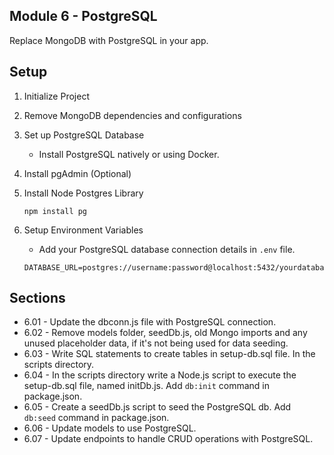## Module 6 - PostgreSQL

Replace MongoDB with PostgreSQL in your app.

## Setup

1. Initialize Project
2. Remove MongoDB dependencies and configurations
3. Set up PostgreSQL Database
    - Install PostgreSQL natively or using Docker.
4. Install pgAdmin (Optional)
5. Install Node Postgres Library
    
    ```
    npm install pg
    ```
    
6. Setup Environment Variables
    - Add your PostgreSQL database connection details in `.env` file.
    
    ```
    DATABASE_URL=postgres://username:password@localhost:5432/yourdatabase
    ```


## Sections
- 6.01 - Update the dbconn.js file with PostgreSQL connection.
- 6.02 - Remove models folder, seedDb.js, old Mongo imports and any unused placeholder data, if it's not being used for data seeding.
- 6.03 - Write SQL statements to create tables in setup-db.sql file. In the scripts directory.
- 6.04 - In the scripts directory write a Node.js script to execute the setup-db.sql file, named initDb.js. Add `db:init` command in package.json.
- 6.05 - Create a seedDb.js script to seed the PostgreSQL db. Add `db:seed` command in package.json.
- 6.06 - Update models to use PostgreSQL.
- 6.07 - Update endpoints to handle CRUD operations with PostgreSQL.


